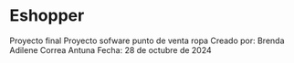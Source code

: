 # Eshopper
Proyecto final
Proyecto sofware punto de venta ropa
Creado por: Brenda Adilene Correa Antuna
Fecha: 28 de octubre de 2024
